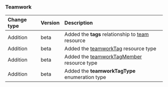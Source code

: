 ### Teamwork

| **Change type** | **Version** | **Description** |
|:---|:---|:---|
|Addition|beta|Added the **tags** relationship to [team](https://docs.microsoft.com/en-us/graph/api/resources/team?view=graph-rest-beta) resource|
|Addition|beta|Added the [teamworkTag](https://docs.microsoft.com/en-us/graph/api/resources/teamworkTag?view=graph-rest-beta) resource type|
|Addition|beta|Added the [teamworkTagMember](https://docs.microsoft.com/en-us/graph/api/resources/teamworkTagMember?view=graph-rest-beta) resource type|
|Addition|beta|Added the **teamworkTagType** enumeration type|
